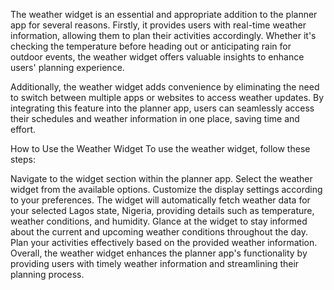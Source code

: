 The weather widget is an essential and appropriate addition to the planner app for several reasons. Firstly, it provides users with real-time weather information, allowing them to plan their activities accordingly. Whether it's checking the temperature before heading out or anticipating rain for outdoor events, the weather widget offers valuable insights to enhance users' planning experience.

Additionally, the weather widget adds convenience by eliminating the need to switch between multiple apps or websites to access weather updates. By integrating this feature into the planner app, users can seamlessly access their schedules and weather information in one place, saving time and effort.

How to Use the Weather Widget
To use the weather widget, follow these steps:

Navigate to the widget section within the planner app.
Select the weather widget from the available options.
Customize the display settings according to your preferences.
The widget will automatically fetch weather data for your selected Lagos state, Nigeria, providing details such as temperature, weather conditions, and humidity.
Glance at the widget to stay informed about the current and upcoming weather conditions throughout the day.
Plan your activities effectively based on the provided weather information.
Overall, the weather widget enhances the planner app's functionality by providing users with timely weather information and streamlining their planning process.
